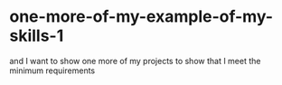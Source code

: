 # one-more-of-my-example-of-my-skills-1
 and I want to show one more of my projects to show that I meet the minimum requirements
